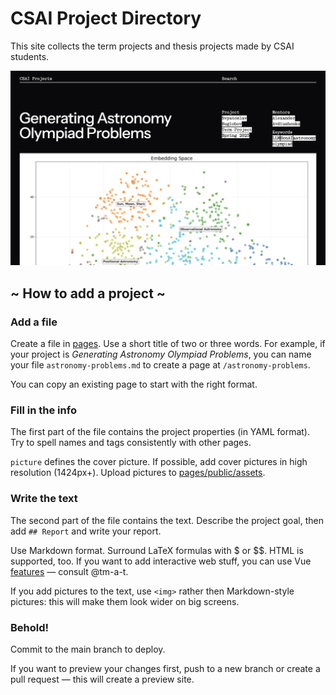 # CSAI Project Directory

This site collects the term projects and thesis projects made by CSAI students.

![](screenshot.png)

## ~ How to add a project ~

### Add a file

Create a file in [pages](pages). Use a short title of two or three words. 
For example, if your project is _Generating Astronomy Olympiad Problems_, 
you can name your file `astronomy-problems.md` to create a page
at `/astronomy-problems`.

You can copy an existing page to start with the right format.

### Fill in the info

The first part of the file contains the project properties (in YAML format). 
Try to spell names and tags consistently with other pages.

`picture` defines the cover picture. If possible, add cover pictures in high resolution (1424px+).
Upload pictures to [pages/public/assets](pages/public/assets).

### Write the text

The second part of the file contains the text.
Describe the project goal, then add `## Report` and write your report.

Use Markdown format. Surround LaTeX formulas with $ or $$. HTML is supported, too. 
If you want to add interactive web stuff, you can use Vue [features](https://vitepress.dev/guide/using-vue) — consult @tm-a-t.

If you add pictures to the text, use `<img>` rather then Markdown-style pictures: 
this will make them look wider on big screens.

### Behold!

Commit to the main branch to deploy.

If you want to preview your changes first, push to a new branch or create a pull request — 
this will create a preview site.
